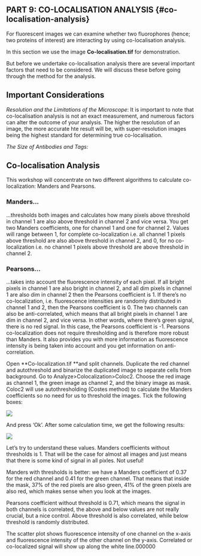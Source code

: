## PART 9: CO-LOCALISATION ANALYSIS {#co-localisation-analysis}

For fluorescent images we can examine whether two fluorophores \(hence; two proteins of interest\) are interacting by using co-localisation analysis.

In this section we use the image **Co-localisation.tif** for demonstration.

But before we undertake co-localisation analysis there are several important factors that need to be considered. We will discuss these before going through the method for the analysis.

## Important Considerations

_Resolution and the Limitations of the Microscope_: It is important to note that co-localisation analysis is not an exact measurement, and numerous factors can alter the outcome of your analysis. The higher the resolution of an image, the more accurate hte result will be, with super-resolution images being the highest standard for determining true co-localisation.

_The Size of Antibodies and Tags:_

## Co-localisation Analysis

This workshop will concentrate on two different algorithms to calculate co-localization: Manders and Pearsons.

### Manders…

…thresholds both images and calculates how many pixels above threshold in channel 1 are also above threshold in channel 2 and vice versa. You get two Manders coefficients, one for channel 1 and one for channel 2. Values will range between 1, for complete co-localization i.e. all channel 1 pixels above threshold are also above threshold in channel 2, and 0, for no co-localization i.e. no channel 1 pixels above threshold are above threshold in channel 2.

### Pearsons…

…takes into account the fluorescence intensity of each pixel. If all bright pixels in channel 1 are also bright in channel 2, and all dim pixels in channel 1 are also dim in channel 2 then the Pearsons coefficient is 1. If there’s no co-localization, i.e. fluorescence intensities are randomly distributed in channel 1 and 2, then the Pearsons coefficient is 0. The two channels can also be anti-correlated, which means that all bright pixels in channel 1 are dim in channel 2, and vice versa. In other words, where there’s green signal, there is no red signal. In this case, the Pearsons coefficient is -1. Pearsons co-localization does not require thresholding and is therefore more robust than Manders. It also provides you with more information as fluorescence intensity is being taken into account and you get information on anti-correlation.

Open **Co-localization.tif **and split channels. Duplicate the red channel and autothreshold and binarize the duplicated image to separate cells from background. Go to Analyze&gt;Colocalization&gt;Coloc2. Choose the red image as channel 1, the green image as channel 2, and the binary image as mask. Coloc2 will use autothresholding \(Costes method\) to calculate the Manders coefficients so no need for us to threshold the images. Tick the following boxes:

![](/assets/part4/colocalization_options.jpg)

And press ‘Ok’. After some calculation time, we get the following results:

![](/assets/part4/colocalization_results.jpg)

Let’s try to understand these values. Manders coefficients without thresholds is 1. That will be the case for almost all images and just means that there is some kind of signal in all pixles. Not useful!

Manders with thresholds is better: we have a Manders coefficient of 0.37 for the red channel and 0.41 for the green channel. That means that inside the mask, 37% of the red pixels are also green, 41% of the green pixels are also red, which makes sense when you look at the images.

Pearsons coefficient without threshold is 0.71, which means the signal in both channels is correlated, the above and below values are not really crucial, but a nice control. Above threshold is also correlated, while below threshold is randomly distributed.

The scatter plot shows fluorescence intensity of one channel on the x-axis and fluorescence intensity of the other channel on the y-axis. Correlated or co-localized signal will show up along the white line.000000

